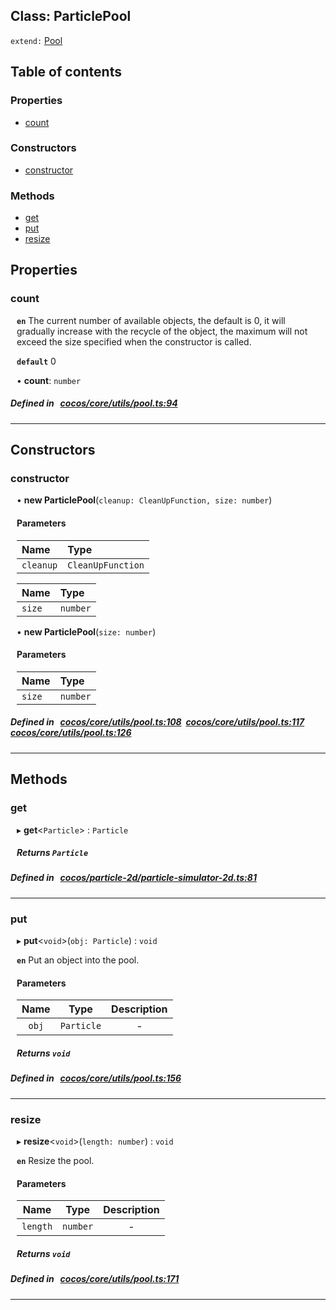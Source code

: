 
## Class: ParticlePool


`extend:`
[Pool](docs/en/core/Class/Pool.md)










<div class="table-of-content">
<h2>Table of contents</h2>


### Properties

- [ count](#count)

### Constructors

- [ constructor](#constructor)

### Methods

- [ get](#get)
- [ put](#put)
- [ resize](#resize)
</div>

## Properties


### count
<div style="margin-left: 10px;">




**`en`** 
The current number of available objects, the default is 0, it will gradually increase with the recycle of the object,
the maximum will not exceed the size specified when the constructor is called.




**`default`** 0





•  **count**:
`number` 
</div>

##### Defined in &nbsp;   [cocos/core/utils/pool.ts:94](https://github.com/cocos-creator/engine/blob/c7bf6b8a9/cocos/core/utils/pool.ts#L94)&nbsp;


___

<!---->
## Constructors


### constructor
<div style="margin-left: 10px;">

• **new ParticlePool**(`cleanup: CleanUpFunction, size: number`)

#### Parameters
| Name | Type |
| :------ | :------ |
| `cleanup` | `CleanUpFunction` |





| Name | Type |
| :------ | :------ |
| `size` | `number` |





• **new ParticlePool**(`size: number`)

#### Parameters
| Name | Type |
| :------ | :------ |
| `size` | `number` |





</div>

##### Defined in &nbsp;   [cocos/core/utils/pool.ts:108](https://github.com/cocos-creator/engine/blob/c7bf6b8a9/cocos/core/utils/pool.ts#L108)&nbsp;   [cocos/core/utils/pool.ts:117](https://github.com/cocos-creator/engine/blob/c7bf6b8a9/cocos/core/utils/pool.ts#L117)&nbsp;   [cocos/core/utils/pool.ts:126](https://github.com/cocos-creator/engine/blob/c7bf6b8a9/cocos/core/utils/pool.ts#L126)&nbsp;


---

<!---->
## Methods

### get
<div style="margin-left: 10px;">

▸   **get**<`Particle`\> : `Particle`




<!---->
<!--    #### Returns `Particle` -->
<!---->


##### Returns `Particle`




</div>

##### Defined in &nbsp;   [cocos/particle-2d/particle-simulator-2d.ts:81](https://github.com/cocos-creator/engine/blob/c7bf6b8a9/cocos/particle-2d/particle-simulator-2d.ts#L81)&nbsp;
___
### put
<div style="margin-left: 10px;">

▸   **put**<`void`\>(`obj: Particle`) : `void`




**`en`** Put an object into the pool.




<!---->
<!--    #### Returns `void` -->
<!---->

#### Parameters

| Name | Type | Description |
| :------: | :------: | :------: |
| `obj` | `Particle` | - |



##### Returns `void`




</div>

##### Defined in &nbsp;   [cocos/core/utils/pool.ts:156](https://github.com/cocos-creator/engine/blob/c7bf6b8a9/cocos/core/utils/pool.ts#L156)&nbsp;
___
### resize
<div style="margin-left: 10px;">

▸   **resize**<`void`\>(`length: number`) : `void`




**`en`** Resize the pool.




<!---->
<!--    #### Returns `void` -->
<!---->

#### Parameters

| Name | Type | Description |
| :------: | :------: | :------: |
| `length` | `number` | - |



##### Returns `void`




</div>

##### Defined in &nbsp;   [cocos/core/utils/pool.ts:171](https://github.com/cocos-creator/engine/blob/c7bf6b8a9/cocos/core/utils/pool.ts#L171)&nbsp;
___
<!---->



